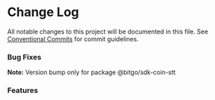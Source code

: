 # Change Log

All notable changes to this project will be documented in this file.
See [Conventional Commits](https://conventionalcommits.org) for commit guidelines.

### Bug Fixes

**Note:** Version bump only for package @bitgo/sdk-coin-stt

### Features

